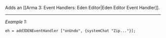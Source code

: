 Adds an [[Arma 3: Event Handlers: Eden Editor|Eden Editor Event Handler]].


---
*Example 1:*
```sqf
eh = add3DENEventHandler ["onUndo", {systemChat "Zip..."}];
```